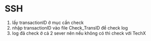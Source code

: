 # SSH
1. lấy transactionID ở mục cần check 
2. nhập transactionID vào file Check_TransID để check log
3. log đã check ở cả 2 sever nên nếu không có thì check với TechX 
 
